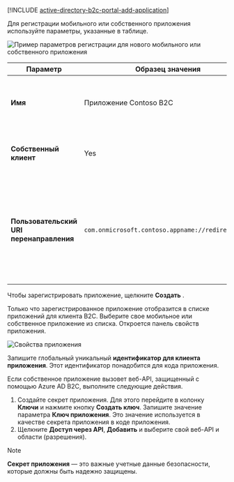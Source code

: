 [!INCLUDE [active-directory-b2c-portal-add-application](active-directory-b2c-portal-add-application.md)]

Для регистрации мобильного или собственного приложения используйте параметры, указанные в таблице.

![Пример параметров регистрации для нового мобильного или собственного приложения](./media/active-directory-b2c-register-mobile-native-app/b2c-new-mobile-native-app-settings.png)

| Параметр      | Образец значения  | ОПИСАНИЕ                                        |
| ------------ | ------- | -------------------------------------------------- |
| **Имя** | Приложение Contoso B2C | Введите **имя** приложения, которое будет служить его описанием для пользователей. |
| **Собственный клиент** | Yes | Выберите **Да** для регистрация мобильного или собственного приложения. |
| **Пользовательский URI перенаправления** | `com.onmicrosoft.contoso.appname://redirect/path` | Введите URI перенаправления с настраиваемой схемой. Укажите [правильный URI перенаправления](../articles/active-directory-b2c/active-directory-b2c-app-registration.md#choosing-a-native-application-redirect-uri), который не содержит специальных знаков, например символов подчеркивания. |

Чтобы зарегистрировать приложение, щелкните **Создать** .

Только что зарегистрированное приложение отобразится в списке приложений для клиента B2C. Выберите свое мобильное или собственное приложение из списка. Откроется панель свойств приложения.

![Свойства приложения](./media/active-directory-b2c-register-mobile-native-app/b2c-mobile-native-app-properties.png)

Запишите глобальный уникальный **идентификатор для клиента приложения**. Этот идентификатор понадобится для кода приложения.

Если собственное приложение вызовет веб-API, защищенный с помощью Azure AD B2C, выполните следующие действия.
   1. Создайте секрет приложения. Для этого перейдите в колонку **Ключи** и нажмите кнопку **Создать ключ**. Запишите значение параметра **Ключ приложения**. Это значение используется в качестве секрета приложения в коде приложения.
   2. Щелкните **Доступ через API**, **Добавить** и выберите свой веб-API и области (разрешения).

> [!NOTE]
> **Секрет приложения** — это важные учетные данные безопасности, которые должны быть надежно защищены.
> 
